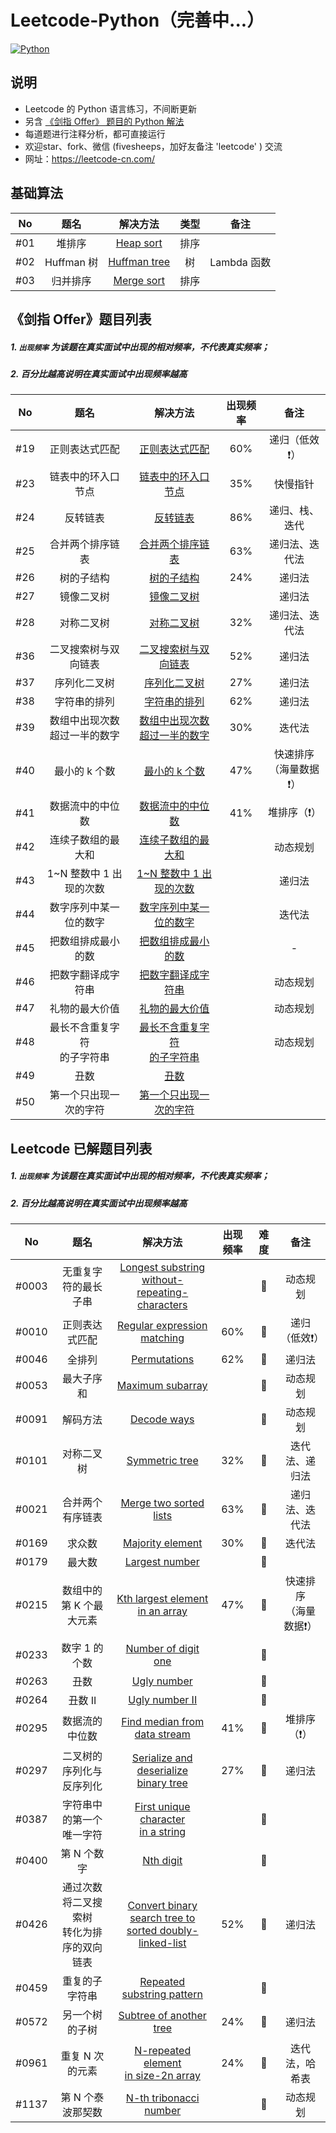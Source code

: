 # Leetcode-Python（完善中...）
[![Python](https://img.shields.io/badge/python-3.5|3.6|3.7-blue.svg)](-)



## 说明

- Leetcode 的 Python 语言练习，不间断更新
- 另含 [《剑指 Offer》 题目的 Python 解法](./《剑指%20Offer》/)
- 每道题进行注释分析，都可直接运行
- 欢迎star、fork、微信 (fivesheeps，加好友备注 'leetcode' ) 交流
- 网址：https://leetcode-cn.com/



## 基础算法

|  No  |    题名    |                 解决方法                 | 类型 |    备注     |
| :--: | :--------: | :--------------------------------------: | :--: | :---------: |
| #01  |   堆排序   |    [Heap sort](基础算法/Heap-sort.py)    | 排序 |             |
| #02  | Huffman 树 | [Huffman tree](基础算法/Huffman-tree.py) |  树  | Lambda 函数 |
| #03  |  归并排序  |       [Merge sort](基础算法/Merge-sort.py)        | 排序 |             |



## 《剑指 Offer》题目列表

##### 1. `出现频率`  为该题在真实面试中出现的相对频率，不代表真实频率；

##### 2. 百分比越高说明在真实面试中出现频率越高

|  No  |                题名                |                           解决方法                           | 出现频率 |            备注             |
| :--: | :--------------------------------: | :----------------------------------------------------------: | :------: | :-------------------------: |
| #19  |           正则表达式匹配           |  [正则表达式匹配](./《剑指%20Offer》/19.正则表达式匹配.py)   |   60%    |        递归（低效❗️）        |
| #23  |         链表中的环入口节点         | [链表中的环入口节点](./《剑指%20Offer》/23.链表中环的入口节点.py) |   35%    |          快慢指针           |
| #24  |              反转链表              |        [反转链表](./《剑指%20Offer》/24.反转链表.py)         |   86%    |       递归、栈、迭代        |
| #25  |          合并两个排序链表          | [合并两个排序链表](./《剑指%20Offer》/25.合并两个排序链表.py) |   63%    |       递归法、迭代法        |
| #26  |             树的子结构             |      [树的子结构](./《剑指%20Offer》/26.树的子结构.py)       |   24%    |           递归法            |
| #27  |             镜像二叉树             |      [镜像二叉树](./《剑指%20Offer》/27.镜像二叉树.py)       |          |           递归法            |
| #28  |             对称二叉树             |      [对称二叉树](./《剑指%20Offer》/28.对称二叉树.py)       |   32%    |       递归法、迭代法        |
| #36  |        二叉搜索树与双向链表        | [二叉搜索树与双向链表](./《剑指%20Offer》/36.二叉搜索树与双向链表.py) |   52%    |           递归法            |
| #37  |            序列化二叉树            |    [序列化二叉树](./《剑指%20Offer》/37.序列化二叉树.py)     |   27%    |           递归法            |
| #38  |            字符串的排列            |    [字符串的排列](./《剑指%20Offer》/38.字符串的排列.py)     |   62%    |           递归法            |
| #39  | 数组中出现次数<br />超过一半的数字 | [数组中出现次数<br />超过一半的数字](./《剑指%20Offer》/39.数组中出现次数超过一半的数字.py) |   30%    |           迭代法            |
| #40  |           最小的 k 个数            |    [最小的 k 个数](./《剑指%20Offer》/40.最小的k个数.py)     |   47%    | 快速排序<br />（海量数据❗️） |
| #41  |          数据流中的中位数          | [数据流中的中位数](./《剑指%20Offer》/41.数据流中的中位数.py) |   41%    |         堆排序（❗️）         |
| #42  |         连续子数组的最大和         | [连续子数组的最大和](./《剑指%20Offer》/42.连续子数组的最大和.py) |          |          动态规划           |
| #43  |      1~N 整数中 1 出现的次数       | [1~N 整数中 1 出现的次数](./《剑指%20Offer》/43.1-N整数中1出现的次数.py) |          |           递归法            |
| #44  |       数字序列中某一位的数字       | [数字序列中某一位的数字](./《剑指%20Offer》/44.数字序列中某一位的数字.py) |          |           迭代法            |
| #45  |         把数组排成最小的数         | [把数组排成最小的数](./《剑指%20Offer》/45.把数组排成最小的数.py) |          |              -              |
| #46  |         把数字翻译成字符串         | [把数字翻译成字符串](./《剑指%20Offer》/46.把数字翻译成字符串.py) |          |          动态规划           |
| #47  |           礼物的最大价值           |  [礼物的最大价值](./《剑指%20Offer》/47.礼物的最大价值.py)   |          |          动态规划           |
| #48  |  最长不含重复字符<br />的子字符串  | [最长不含重复字符<br />的子字符串](./《剑指%20Offer》/48.最长不含重复字符的子字符串.py) |          |          动态规划           |
| #49  |                丑数                |            [丑数](./《剑指%20Offer》/49.丑数.py)             |          |                             |
| #50  |       第一个只出现一次的字符       | [第一个只出现一次的字符](./《剑指%20Offer》/50.第一个只出现一次的字符.py) |          |                             |



## Leetcode 已解题目列表

##### 1. `出现频率`  为该题在真实面试中出现的相对频率，不代表真实频率；

##### 2. 百分比越高说明在真实面试中出现频率越高

|  No   |                      题名                      |                           解决方法                           | 出现频率 | 难度 |            备注             |
| :---: | :--------------------------------------------: | :----------------------------------------------------------: | :------: | :--: | :-------------------------: |
| #0003 |              无重复字符的最长子串              | [Longest substring<br />without-repeating-characters](./0003.Longest-substring-without-repeating-characters.py) |          |  🍊   |          动态规划           |
| #0010 |                 正则表达式匹配                 | [Regular expression matching](./0010.Regular-expression-matching.py) |   60%    |  🍅   |        递归（低效❗️）        |
| #0046 |                     全排列                     |            [Permutations](./0046.Permutations.py)            |   62%    |  🍊   |           递归法            |
| #0053 |                   最大子序和                   |        [Maximum subarray](./0053.Maximum-subarray.py)        |          |  🍏   |          动态规划           |
| #0091 |                    解码方法                    |             [Decode ways](./0091.Decode-ways.py)             |          |  🍊   |          动态规划           |
| #0101 |                   对称二叉树                   |          [Symmetric tree](./0101.Symmetric-tree.py)          |   32%    |  🍏   |       迭代法、递归法        |
| #0021 |                合并两个有序链表                |  [Merge two sorted lists](./0021.Merge-two-sorted-lists.py)  |   63%    |  🍏   |       递归法、迭代法        |
| #0169 |                     求众数                     |        [Majority element](./0169.Majority-element.py)        |   30%    |  🍏   |           迭代法            |
| #0179 |                     最大数                     |          [Largest number](./0179.Largest-number.py)          |          |  🍊   |                             |
| #0215 |            数组中的第 K 个最大元素             | [Kth largest element in an array](./0215.Kth-largest-element-in-an-array.py) |   47%    |  🍊   | 快速排序<br />（海量数据❗️） |
| #0233 |                 数字 1 的个数                  |     [Number of digit one](./0233.Number-of-digit-one.py)     |          |  🍅   |                             |
| #0263 |                      丑数                      |             [Ugly number](./0263.Ugly-number.py)             |          |  🍏   |                             |
| #0264 |                    丑数 II                     |          [Ugly number II](./0264.Ugly-number-ii.py)          |          |  🍊   |                             |
| #0295 |                 数据流的中位数                 | [Find median from data stream](./0295.Find-median-from-data-stream.py) |   41%    |  🍅   |         堆排序（❗️）         |
| #0297 |            二叉树的序列化与反序列化            | [Serialize and deserialize<br />binary tree](./0297.Serialize-and-deserialize-binary-tree.py) |   27%    |  🍅   |           递归法            |
| #0387 |            字符串中的第一个唯一字符            | [First unique character<br />in a string](./0387.First-unique-character-in-a-string.py) |          |  🍏   |                             |
| #0400 |                  第 N 个数字                   |               [Nth digit](./0400.Nth-digit.py)               |          |  🍏   |                             |
| #0426 | 通过次数将二叉搜索树<br />转化为排序的双向链表 | [Convert binary search tree to <br />sorted doubly-linked-list](./0426.Convert-binary-search-tree-to-sorted-doubly-linked-list.py) |   52%    |  🍊   |           递归法            |
| #0459 |                 重复的子字符串                 | [Repeated substring pattern](./0459.Repeated-substring-pattern.py) |          |  🍏   |                             |
| #0572 |                 另一个树的子树                 | [Subtree of another tree](./0572.Subtree-of-another-tree.py) |   24%    |  🍏   |           递归法            |
| #0961 |                重复 N 次的元素                 | [N-repeated element<br />in size-2n array](./0961.N-repeated-element-in-size-2n-array.py) |   24%    |  🍏   |       迭代法，哈希表        |
| #1137 |               第 N 个泰波那契数                |  [N-th tribonacci number](./1137.N-th-tribonacci-number.py)  |          |  🍏   |          动态规划           |


